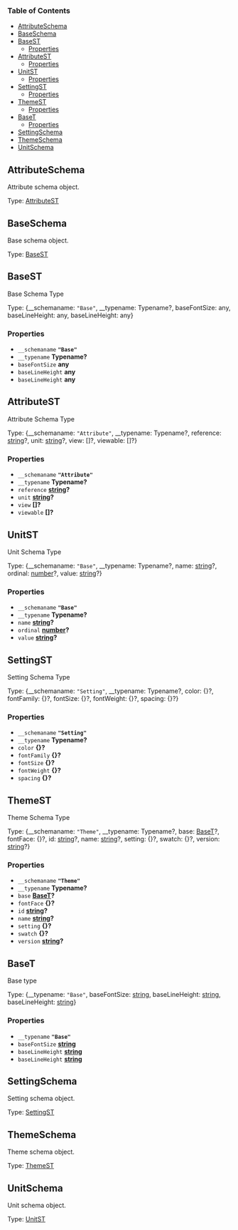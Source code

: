 <!-- Generated by documentation.js. Update this documentation by updating the source code. -->

### Table of Contents

-   [AttributeSchema][1]
-   [BaseSchema][2]
-   [BaseST][3]
    -   [Properties][4]
-   [AttributeST][5]
    -   [Properties][6]
-   [UnitST][7]
    -   [Properties][8]
-   [SettingST][9]
    -   [Properties][10]
-   [ThemeST][11]
    -   [Properties][12]
-   [BaseT][13]
    -   [Properties][14]
-   [SettingSchema][15]
-   [ThemeSchema][16]
-   [UnitSchema][17]

## AttributeSchema

Attribute schema object.

Type: [AttributeST][18]

## BaseSchema

Base schema object.

Type: [BaseST][19]

## BaseST

Base Schema Type

Type: {\_\_schemaname: `"Base"`, \_\_typename: Typename?, baseFontSize: any, baseLineHeight: any, baseLineHeight: any}

### Properties

-   `__schemaname` **`"Base"`** 
-   `__typename` **Typename?** 
-   `baseFontSize` **any** 
-   `baseLineHeight` **any** 
-   `baseLineHeight` **any** 

## AttributeST

Attribute Schema Type

Type: {\_\_schemaname: `"Attribute"`, \_\_typename: Typename?, reference: [string][20]?, unit: [string][20]?, view: \[]?, viewable: \[]?}

### Properties

-   `__schemaname` **`"Attribute"`** 
-   `__typename` **Typename?** 
-   `reference` **[string][20]?** 
-   `unit` **[string][20]?** 
-   `view` **\[]?** 
-   `viewable` **\[]?** 

## UnitST

Unit Schema Type

Type: {\_\_schemaname: `"Base"`, \_\_typename: Typename?, name: [string][20]?, ordinal: [number][21]?, value: [string][20]?}

### Properties

-   `__schemaname` **`"Base"`** 
-   `__typename` **Typename?** 
-   `name` **[string][20]?** 
-   `ordinal` **[number][21]?** 
-   `value` **[string][20]?** 

## SettingST

Setting Schema Type

Type: {\_\_schemaname: `"Setting"`, \_\_typename: Typename?, color: {}?, fontFamily: {}?, fontSize: {}?, fontWeight: {}?, spacing: {}?}

### Properties

-   `__schemaname` **`"Setting"`** 
-   `__typename` **Typename?** 
-   `color` **{}?** 
-   `fontFamily` **{}?** 
-   `fontSize` **{}?** 
-   `fontWeight` **{}?** 
-   `spacing` **{}?** 

## ThemeST

Theme Schema Type

Type: {\_\_schemaname: `"Theme"`, \_\_typename: Typename?, base: [BaseT][22]?, fontFace: {}?, id: [string][20]?, name: [string][20]?, setting: {}?, swatch: {}?, version: [string][20]?}

### Properties

-   `__schemaname` **`"Theme"`** 
-   `__typename` **Typename?** 
-   `base` **[BaseT][22]?** 
-   `fontFace` **{}?** 
-   `id` **[string][20]?** 
-   `name` **[string][20]?** 
-   `setting` **{}?** 
-   `swatch` **{}?** 
-   `version` **[string][20]?** 

## BaseT

Base type

Type: {\_\_typename: `"Base"`, baseFontSize: [string][20], baseLineHeight: [string][20], baseLineHeight: [string][20]}

### Properties

-   `__typename` **`"Base"`** 
-   `baseFontSize` **[string][20]** 
-   `baseLineHeight` **[string][20]** 
-   `baseLineHeight` **[string][20]** 

## SettingSchema

Setting schema object.

Type: [SettingST][23]

## ThemeSchema

Theme schema object.

Type: [ThemeST][24]

## UnitSchema

Unit schema object.

Type: [UnitST][25]

[1]: #attributeschema

[2]: #baseschema

[3]: #basest

[4]: #properties

[5]: #attributest

[6]: #properties-1

[7]: #unitst

[8]: #properties-2

[9]: #settingst

[10]: #properties-3

[11]: #themest

[12]: #properties-4

[13]: #baset

[14]: #properties-5

[15]: #settingschema

[16]: #themeschema

[17]: #unitschema

[18]: #attributest

[19]: #basest

[20]: https://developer.mozilla.org/docs/Web/JavaScript/Reference/Global_Objects/String

[21]: https://developer.mozilla.org/docs/Web/JavaScript/Reference/Global_Objects/Number

[22]: #baset

[23]: #settingst

[24]: #themest

[25]: #unitst
